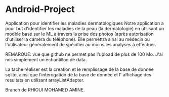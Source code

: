 # Android-Project
Application pour identifier les maladies dermatologiques
Notre application a pour but d'identifier les maladies de la
peau (la dermatologie) en utilisant un modèle basé sur le ML à
travers la prise des photos (après autorisation d'utiliser la
camera du téléphone). Elle permettra ainsi au médecin ou
l'utilisateur généralement de spécifier au moins les analyses
à effectuer.

REMARQUE: vue que github ne permet pas l'upload de plus de 100 Mo.
J'ai mis simplement un echantillon de data.

La tache réaliser est la creation et le remplissage de la base de donnée sqlite, ainsi que l'interogation de la base de donnée et l' affichage des resultats en utilisant arrayListAdapter.

Branch de RHIOUI MOHAMED AMINE.
